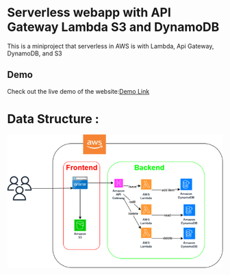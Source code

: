 # Serverless webapp with API Gateway Lambda S3 and DynamoDB
This is a miniproject that serverless in AWS is with Lambda,  Api Gateway, DynamoDB, and S3
## Demo
Check out the live demo of the website:[Demo Link](http://serverlesswebapp2023.s3-website.eu-central-1.amazonaws.com)

# Data Structure :

![Software Structure ](./img/ServerlessWebAPP.drawio.png)

